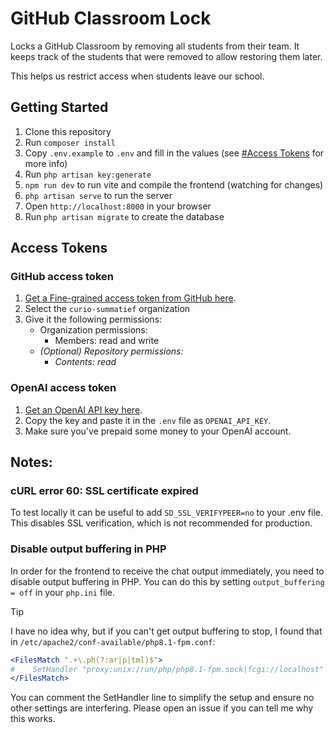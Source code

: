 # GitHub Classroom Lock

Locks a GitHub Classroom by removing all students from their team. It keeps track of the students that were removed to allow restoring them later.

This helps us restrict access when students leave our school.

## Getting Started

1. Clone this repository
2. Run `composer install`
3. Copy `.env.example` to `.env` and fill in the values (see [#Access Tokens](#access-tokens) for more info)
4. Run `php artisan key:generate`
5. `npm run dev` to run vite and compile the frontend (watching for changes)
6. `php artisan serve` to run the server
7. Open `http://localhost:8000` in your browser
8. Run `php artisan migrate` to create the database

## Access Tokens

### GitHub access token

1. [Get a Fine-grained access token from GitHub here](https://github.com/settings/personal-access-tokens/new).
2. Select the `curio-summatief` organization
3. Give it the following permissions:
    * Organization permissions:
        * Members: read and write
    * *(Optional) Repository permissions:*
        * *Contents: read*

### OpenAI access token

1. [Get an OpenAI API key here](https://platform.openai.com/api-keys).
2. Copy the key and paste it in the `.env` file as `OPENAI_API_KEY`.
3. Make sure you've prepaid some money to your OpenAI account.

## Notes:

### cURL error 60: SSL certificate expired

To test locally it can be useful to add `SD_SSL_VERIFYPEER=no` to your .env file. This disables SSL verification, which is not recommended for production.

### Disable output buffering in PHP

In order for the frontend to receive the chat output immediately, you need to disable output buffering in PHP. You can do this by setting `output_buffering = off` in your `php.ini` file.

> [!TIP]
> I have no idea why, but if you can't get output buffering to stop, I found that in `/etc/apache2/conf-available/php8.1-fpm.conf`:
> ```apache
> <FilesMatch ".+\.ph(?:ar|p|tml)$">
> #    SetHandler "proxy:unix:/run/php/php8.1-fpm.sock|fcgi://localhost"
> </FilesMatch>
> ```
> You can comment the SetHandler line to simplify the setup and ensure no other settings are interfering.
> Please open an issue if you can tell me why this works.
